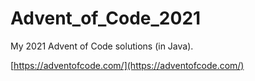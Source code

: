 # Advent_of_Code_2021
My 2021 Advent of Code solutions (in Java).

[https://adventofcode.com/](https://adventofcode.com/)
